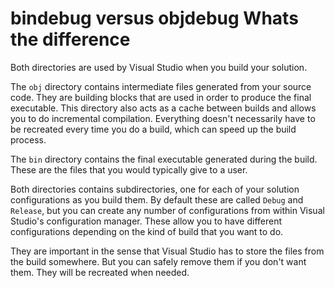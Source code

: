 # bindebug versus objdebug Whats the difference

Both directories are used by Visual Studio when you build your solution.

The `obj` directory contains intermediate files generated from your source code. They are building blocks that are used in order to produce the final executable. This directory also acts as a cache between builds and allows you to do incremental compilation. Everything doesn't necessarily have to be recreated every time you do a build, which can speed up the build process.

The `bin` directory contains the final executable generated during the build. These are the files that you would typically give to a user.

Both directories contains subdirectories, one for each of your solution configurations as you build them. By default these are called `Debug` and `Release`, but you can create any number of configurations from within Visual Studio's configuration manager. These allow you to have different configurations depending on the kind of build that you want to do.

They are important in the sense that Visual Studio has to store the files from the build somewhere. But you can safely remove them if you don't want them. They will be recreated when needed.
